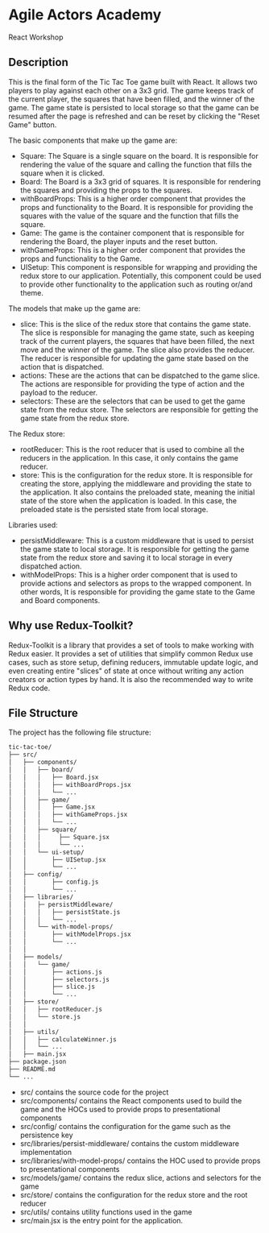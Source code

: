 # Agile Actors Academy

React Workshop

## Description

This is the final form of the Tic Tac Toe game built with React. It allows two players to play against each other on a 3x3 grid. The game keeps track of the current player, the squares that have been filled, and the winner of the game. The game state is persisted to local storage so that the game can be resumed after the page is refreshed and can be reset by clicking the "Reset Game" button.

The basic components that make up the game are:

- Square: The Square is a single square on the board. It is responsible for rendering the value of the square and calling the function that fills the square when it is clicked.
- Board: The Board is a 3x3 grid of squares. It is responsible for rendering the squares and providing the props to the squares.
- withBoardProps: This is a higher order component that provides the props and functionality to the Board. It is responsible for providing the squares with the value of the square and the function that fills the square.
- Game: The game is the container component that is responsible for rendering the Board, the player inputs and the reset button.
- withGameProps: This is a higher order component that provides the props and functionality to the Game.
- UISetup: This component is responsible for wrapping and providing the redux store to our application. Potentially, this component could be used to provide other functionality to the application such as routing or/and theme.

The models that make up the game are:

- slice: This is the slice of the redux store that contains the game state. The slice is responsible for managing the game state, such as keeping track of the current players, the squares that have been filled, the next move and the winner of the game. The slice also provides the reducer. The reducer is responsible for updating the game state based on the action that is dispatched.
- actions: These are the actions that can be dispatched to the game slice. The actions are responsible for providing the type of action and the payload to the reducer.
- selectors: These are the selectors that can be used to get the game state from the redux store. The selectors are responsible for getting the game state from the redux store.

The Redux store:

- rootReducer: This is the root reducer that is used to combine all the reducers in the application. In this case, it only contains the game reducer.
- store: This is the configuration for the redux store. It is responsible for creating the store, applying the middleware and providing the state to the application. It also contains the preloaded state, meaning the initial state of the store when the application is loaded. In this case, the preloaded state is the persisted state from local storage.

Libraries used:

- persistMiddleware: This is a custom middleware that is used to persist the game state to local storage. It is responsible for getting the game state from the redux store and saving it to local storage in every dispatched action.
- withModelProps: This is a higher order component that is used to provide actions and selectors as props to the wrapped component. In other words, It is responsible for providing the game state to the Game and Board components.

## Why use Redux-Toolkit?

Redux-Toolkit is a library that provides a set of tools to make working with Redux easier. It provides a set of utilities that simplify common Redux use cases, such as store setup, defining reducers, immutable update logic, and even creating entire "slices" of state at once without writing any action creators or action types by hand. It is also the recommended way to write Redux code.

## File Structure

The project has the following file structure:

```bash
tic-tac-toe/
├── src/
│   ├── components/
│   │   ├── board/
│   │   │   ├── Board.jsx
│   │   │   ├── withBoardProps.jsx
│   │   │   └── ...
│   │   ├── game/
│   │   │   ├── Game.jsx
│   │   │   ├── withGameProps.jsx
│   │   │   └── ...
│   │   ├── square/
│   │   │     ├── Square.jsx
│   │   │     └── ...
│   │   └── ui-setup/
│   │       ├── UISetup.jsx
│   │       └── ...
│   ├── config/
│   │       ├── config.js
│   │       └── ...
│   ├── libraries/
│   │   ├─ persistMiddleware/
│   │   │   ├── persistState.js
│   │   │   └── ...
│   │   └── with-model-props/
│   │       ├── withModelProps.jsx
│   │       └── ...
│   │
│   ├── models/
│   │   └── game/
│   │       ├── actions.js
│   │       ├── selectors.js
│   │       ├── slice.js
│   │       └── ...
│   ├── store/
│   │   ├── rootReducer.js
│   │   └── store.js
│   │
│   ├── utils/
│   │   ├── calculateWinner.js
│   │   └── ...
│   ├── main.jsx
├── package.json
├── README.md
└── ...
```

- src/ contains the source code for the project
- src/components/ contains the React components used to build the game and the HOCs used to provide props to presentational components
- src/config/ contains the configuration for the game such as the persistence key
- src/libraries/persist-middleware/ contains the custom middleware implementation
- src/libraries/with-model-props/ contains the HOC used to provide props to presentational components
- src/models/game/ contains the redux slice, actions and selectors for the game
- src/store/ contains the configuration for the redux store and the root reducer
- src/utils/ contains utility functions used in the game
- src/main.jsx is the entry point for the application.
